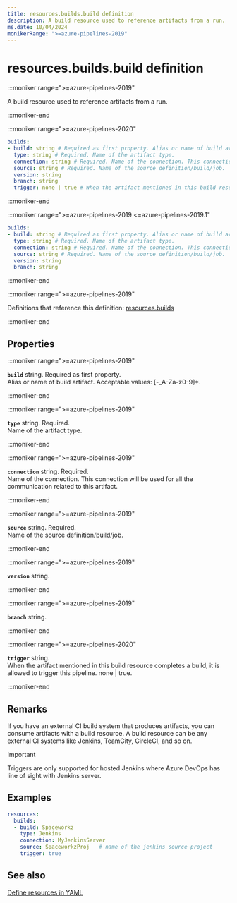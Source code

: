 ```yaml
---
title: resources.builds.build definition
description: A build resource used to reference artifacts from a run.
ms.date: 10/04/2024
monikerRange: ">=azure-pipelines-2019"
---
```


# resources.builds.build definition

<!-- :::description::: -->
:::moniker range=">=azure-pipelines-2019"

<!-- :::editable-content name="description"::: -->
A build resource used to reference artifacts from a run.
<!-- :::editable-content-end::: -->

:::moniker-end
<!-- :::description-end::: -->

<!-- :::syntax::: -->
:::moniker range=">=azure-pipelines-2020"

```yaml
builds:
- build: string # Required as first property. Alias or name of build artifact.
  type: string # Required. Name of the artifact type.
  connection: string # Required. Name of the connection. This connection will be used for all the communication related to this artifact.
  source: string # Required. Name of the source definition/build/job.
  version: string
  branch: string
  trigger: none | true # When the artifact mentioned in this build resource completes a build, it is allowed to trigger this pipeline.
```

:::moniker-end

:::moniker range=">=azure-pipelines-2019 <=azure-pipelines-2019.1"

```yaml
builds:
- build: string # Required as first property. Alias or name of build artifact.
  type: string # Required. Name of the artifact type.
  connection: string # Required. Name of the connection. This connection will be used for all the communication related to this artifact.
  source: string # Required. Name of the source definition/build/job.
  version: string
  branch: string
```

:::moniker-end
<!-- :::syntax-end::: -->

<!-- :::parents::: -->
:::moniker range=">=azure-pipelines-2019"

Definitions that reference this definition: [resources.builds](resources-builds.md)

:::moniker-end
<!-- :::parents-end::: -->

## Properties

<!-- :::properties::: -->
<!-- :::item name="build"::: -->
:::moniker range=">=azure-pipelines-2019"

**`build`** string. Required as first property.<br><!-- :::editable-content name="propDescription"::: -->
Alias or name of build artifact. Acceptable values: [-_A-Za-z0-9]*.
<!-- :::editable-content-end::: -->

:::moniker-end
<!-- :::item-end::: -->
<!-- :::item name="type"::: -->
:::moniker range=">=azure-pipelines-2019"

**`type`** string. Required.<br><!-- :::editable-content name="propDescription"::: -->
Name of the artifact type.
<!-- :::editable-content-end::: -->

:::moniker-end
<!-- :::item-end::: -->
<!-- :::item name="connection"::: -->
:::moniker range=">=azure-pipelines-2019"

**`connection`** string. Required.<br><!-- :::editable-content name="propDescription"::: -->
Name of the connection. This connection will be used for all the communication related to this artifact.
<!-- :::editable-content-end::: -->

:::moniker-end
<!-- :::item-end::: -->
<!-- :::item name="source"::: -->
:::moniker range=">=azure-pipelines-2019"

**`source`** string. Required.<br><!-- :::editable-content name="propDescription"::: -->
Name of the source definition/build/job.
<!-- :::editable-content-end::: -->

:::moniker-end
<!-- :::item-end::: -->
<!-- :::item name="version"::: -->
:::moniker range=">=azure-pipelines-2019"

**`version`** string.<br><!-- :::editable-content name="propDescription"::: -->
<!-- :::editable-content-end::: -->

:::moniker-end
<!-- :::item-end::: -->
<!-- :::item name="branch"::: -->
:::moniker range=">=azure-pipelines-2019"

**`branch`** string.<br><!-- :::editable-content name="propDescription"::: -->
<!-- :::editable-content-end::: -->

:::moniker-end
<!-- :::item-end::: -->
<!-- :::item name="trigger"::: -->
:::moniker range=">=azure-pipelines-2020"

**`trigger`** string.<br><!-- :::editable-content name="propDescription"::: -->
When the artifact mentioned in this build resource completes a build, it is allowed to trigger this pipeline. none | true.
<!-- :::editable-content-end::: -->

:::moniker-end
<!-- :::item-end::: -->
<!-- :::properties-end::: -->

<!-- :::remarks::: -->
<!-- :::editable-content name="remarks"::: -->
## Remarks

If you have an external CI build system that produces artifacts, you can consume artifacts with a build resource. A build resource can be any external CI systems like Jenkins, TeamCity, CircleCI, and so on.

> [!IMPORTANT]
> Triggers are only supported for hosted Jenkins where Azure DevOps has line of sight with Jenkins server.
<!-- :::editable-content-end::: -->
<!-- :::remarks-end::: -->

<!-- :::examples::: -->
<!-- :::editable-content name="examples"::: -->
## Examples

```yaml
resources:
  builds:
  - build: Spaceworkz
    type: Jenkins
    connection: MyJenkinsServer 
    source: SpaceworkzProj   # name of the jenkins source project
    trigger: true
```
<!-- :::editable-content-end::: -->
<!-- :::examples-end::: -->

<!-- :::see-also::: -->
<!-- :::editable-content name="seeAlso"::: -->
## See also

[Define resources in YAML](/azure/devops/pipelines/process/resources)
<!-- :::editable-content-end::: -->
<!-- :::see-also-end::: -->